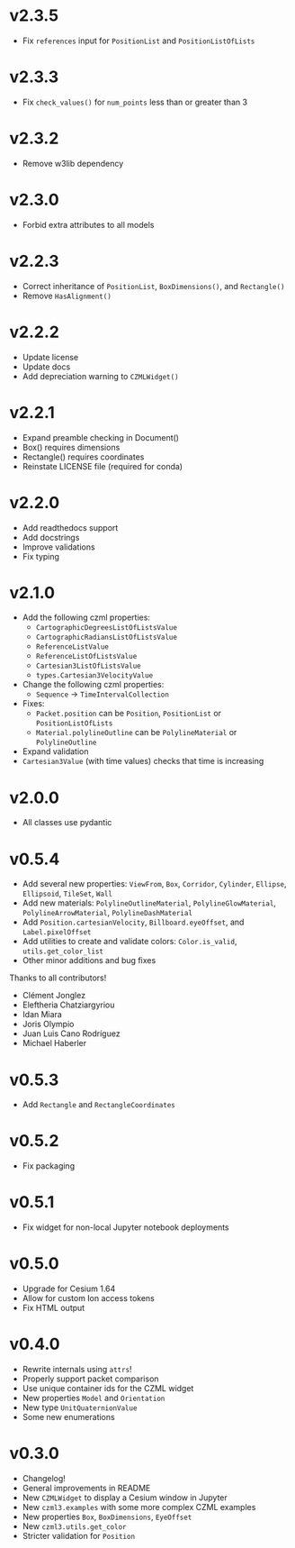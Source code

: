 # v2.3.5

* Fix `references` input for `PositionList` and `PositionListOfLists`

# v2.3.3

* Fix `check_values()` for `num_points` less than or greater than 3

# v2.3.2

* Remove w3lib dependency

# v2.3.0

* Forbid extra attributes to all models

# v2.2.3

* Correct inheritance of `PositionList`, `BoxDimensions()`, and `Rectangle()`
* Remove `HasAlignment()`

# v2.2.2

* Update license
* Update docs
* Add depreciation warning to `CZMLWidget()`

# v2.2.1

* Expand preamble checking in Document()
* Box() requires dimensions
* Rectangle() requires coordinates
* Reinstate LICENSE file (required for conda)

# v2.2.0

* Add readthedocs support
* Add docstrings
* Improve validations
* Fix typing

# v2.1.0

* Add the following czml properties:
  * `CartographicDegreesListOfListsValue`
  * `CartographicRadiansListOfListsValue`
  * `ReferenceListValue`
  * `ReferenceListOfListsValue`
  * `Cartesian3ListOfListsValue`
  * `types.Cartesian3VelocityValue`
* Change the following czml properties:
  * `Sequence` -> `TimeIntervalCollection`
* Fixes:
  * `Packet.position` can be `Position`, `PositionList` or `PositionListOfLists`
  * `Material.polylineOutline` can be `PolylineMaterial` or `PolylineOutline`
* Expand validation
* `Cartesian3Value` (with time values) checks that time is increasing

# v2.0.0

* All classes use pydantic

# v0.5.4

* Add several new properties: `ViewFrom`, `Box`, `Corridor`,
  `Cylinder`, `Ellipse`, `Ellipsoid`, `TileSet`, `Wall`
* Add new materials: `PolylineOutlineMaterial`, `PolylineGlowMaterial`,
  `PolylineArrowMaterial`, `PolylineDashMaterial`
* Add `Position.cartesianVelocity`, `Billboard.eyeOffset`, and
  `Label.pixelOffset`
* Add utilities to create and validate colors: `Color.is_valid`,
  `utils.get_color_list`
* Other minor additions and bug fixes

Thanks to all contributors!

- Clément Jonglez
- Eleftheria Chatziargyriou
- Idan Miara
- Joris Olympio
- Juan Luis Cano Rodríguez
- Michael Haberler

# v0.5.3

* Add `Rectangle` and `RectangleCoordinates`

# v0.5.2

* Fix packaging

# v0.5.1

* Fix widget for non-local Jupyter notebook deployments

# v0.5.0

* Upgrade for Cesium 1.64
* Allow for custom Ion access tokens
* Fix HTML output

# v0.4.0

* Rewrite internals using `attrs`!
* Properly support packet comparison
* Use unique container ids for the CZML widget
* New properties `Model` and `Orientation`
* New type `UnitQuaternionValue`
* Some new enumerations

# v0.3.0

* Changelog!
* General improvements in README
* New `CZMLWidget` to display a Cesium window in Jupyter
* New `czml3.examples` with some more complex CZML examples
* New properties `Box`, `BoxDimensions`, `EyeOffset`
* New `czml3.utils.get_color`
* Stricter validation for `Position`
